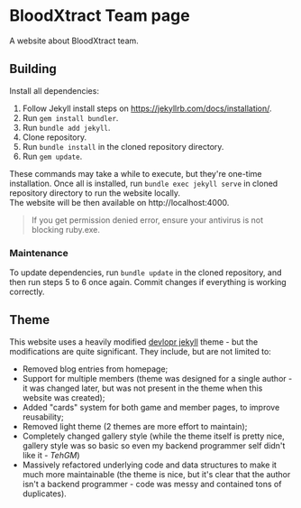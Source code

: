 # BloodXtract Team page

A website about BloodXtract team.

## Building
Install all dependencies:
1. Follow Jekyll install steps on https://jekyllrb.com/docs/installation/.
2. Run `gem install bundler`.
3. Run `bundle add jekyll`.
4. Clone repository.
5. Run `bundle install` in the cloned repository directory.
6. Run `gem update`.

These commands may take a while to execute, but they're one-time installation.
Once all is installed, run `bundle exec jekyll serve` in cloned repository directory to run the website locally.  
The website will be then available on http://localhost:4000.

> If you get permission denied error, ensure your antivirus is not blocking ruby.exe.

### Maintenance
To update dependencies, run `bundle update` in the cloned repository, and then run steps 5 to 6 once again. Commit changes if everything is working correctly.

## Theme
This website uses a heavily modified [devlopr jekyll](https://github.com/sujaykundu777/devlopr-jekyll) theme - but the modifications are quite significant. They include, but are not limited to:
- Removed blog entries from homepage;
- Support for multiple members (theme was designed for a single author - it was changed later, but was not present in the theme when this website was created);
- Added "cards" system for both game and member pages, to improve reusability;
- Removed light theme (2 themes are more effort to maintain);
- Completely changed gallery style (while the theme itself is pretty nice, gallery style was so basic so even my backend programmer self didn't like it *- TehGM*)
- Massively refactored underlying code and data structures to make it much more maintainable (the theme is nice, but it's clear that the author isn't a backend programmer - code was messy and contained tons of duplicates).